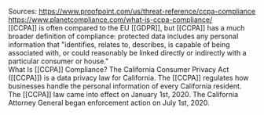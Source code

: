 Sources:
https://www.proofpoint.com/us/threat-reference/ccpa-compliance
https://www.planetcompliance.com/what-is-ccpa-compliance/
\
[[CCPA]] is often compared to the EU [[GDPR]], but [[CCPA]] has a much broader definition of compliance: protected data includes any personal information that "identifies, relates to, describes, is capable of being associated with, or could reasonably be linked directly or indirectly with a particular consumer or house."
\
What Is [[CCPA]] Compliance? The California Consumer Privacy Act ([[CCPA]]) is a data privacy law for California. The [[CCPA]] regulates how businesses handle the personal information of every California resident. The [[CCPA]] law came into effect on January 1st, 2020. The California Attorney General began enforcement action on July 1st, 2020.
